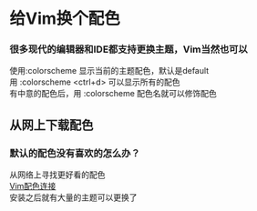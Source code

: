 # 给Vim换个配色 
### 很多现代的编辑器和IDE都支持更换主题，Vim当然也可以 
使用:colorscheme 显示当前的主题配色，默认是default  
用 :colorscheme <ctrl+d> 可以显示所有的配色  
有中意的配色后，用 :colorscheme 配色名就可以修饰配色  
## 从网上下载配色 
###  默认的配色没有喜欢的怎么办？
从网络上寻找更好看的配色  
[Vim配色连接](https://github.com/flazz/vim-colorschemes)  
安装之后就有大量的主题可以更换了 
